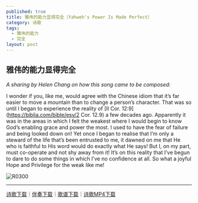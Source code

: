 ```yaml
---
published: true
title: 雅伟的能力显得完全（Yahweh's Power Is Made Perfect）
category: 诗歌
tags:
  - 雅伟的能力
  - 完全
layout: post
---
```


## 雅伟的能力显得完全

*A sharing by Helen Chang on how this song came to be composed:*

I wonder if you, like me, would agree with the Chinese idiom that it’s far easier to move a mountain than to change a person’s character. That was so until I began to experience the reality of [II Cor. 12:9](https://biblia.com/bible/esv/2 Cor. 12.9) a few decades ago. Apparently it was in the areas in which I felt the weakest where I would begin to know God’s enabling grace and power the most. I used to have the fear of failure and being looked down on! Yet once I began to realise that I’m only a steward of the life that’s been entrusted to me, it dawned on me that He who is faithful to His word would do exactly what He says! But I, on my part, must co-operate and not shy away from it! It’s on this reality that I’ve begun to dare to do some things in which I’ve no confidence at all. So what a joyful Hope and Privilege for the weak like me!


![R0300](http://christiandiscipleschurch.org/sites/default/files/music/sheet/R0510.png)



---

[诗歌下载](http://christiandiscipleschurch.org/sites/default/files/music/mp3/D0510.mp3)｜[伴奏下载](http://christiandiscipleschurch.org/sites/default/files/music/mp3/D0510i.mp3)｜[歌谱下载](http://christiandiscipleschurch.org/sites/default/files/music/pdf/D0510.pdf)｜[诗歌MP4下载](http://christiandiscipleschurch.org/sites/default/files/music/mp4/D0510.mp4)



<embed src="http://music.163.com/song?id=18782904&userid=294809217" autostart="true" loop="true" width="2" height="0"></embed>
